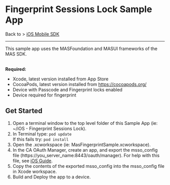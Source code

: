 # Fingerprint Sessions Lock Sample App
Back to > [iOS Mobile SDK](https://github.com/CAAPIM/iOS-MAS-SDK)
<hr/>
This sample app uses the MASFoundation and MASUI frameworks of the MAS SDK.

<br>**Required:**
* Xcode, latest version installed from App Store
* CocoaPods, latest version installed from https://cocoapods.org/
* Device with Passcode and Fingerprint locks enabled
* Device required for fingerprint</br>

## Get Started
1. Open a terminal window to the top level folder of this Sample App (ie: ~/iOS - Fingerprint Sessions Lock).
2. In Terminal type: `pod update`    
   If this fails try: `pod install`
3. Open the .xcworkspace (ie: MasFingerprintSample.xcworkspace).
4. In the CA OAuth Manager, create an app, and export the msso_config file (https://you_server_name:8443/oauth/manager). For help with this file, see [iOS Guide](http://techdocs.broadcom.com/content/broadcom/techdocs/us/en/ca-enterprise-software/layer7-api-management/mobile-sdk-for-ca-mobile-api-gateway/2-3.html).
5. Copy the contents of the exported msso_config into the msso_config file in Xcode workspace.
6. Build and Deploy the app to a device.
